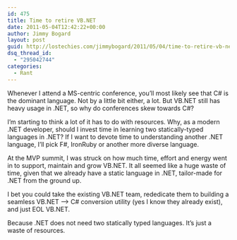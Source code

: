 ```yaml
---
id: 475
title: Time to retire VB.NET
date: 2011-05-04T12:42:22+00:00
author: Jimmy Bogard
layout: post
guid: http://lostechies.com/jimmybogard/2011/05/04/time-to-retire-vb-net/
dsq_thread_id:
  - "295042744"
categories:
  - Rant
---
```

Whenever I attend a MS-centric conference, you’ll most likely see that C# is the dominant language. Not by a little bit either, a lot. But VB.NET still has heavy usage in .NET, so why do conferences skew towards C#?

I’m starting to think a lot of it has to do with resources. Why, as a modern .NET developer, should I invest time in learning two statically-typed languages in .NET? If I want to devote time to understanding another .NET language, I’ll pick F#, IronRuby or another more diverse language.

At the MVP summit, I was struck on how much time, effort and energy went in to support, maintain and grow VB.NET. It all seemed like a huge waste of time, given that we already have a static language in .NET, tailor-made for .NET from the ground up.

I bet you could take the existing VB.NET team, rededicate them to building a seamless VB.NET –> C# conversion utility (yes I know they already exist), and just EOL VB.NET.

Because .NET does not need two statically typed languages. It’s just a waste of resources.